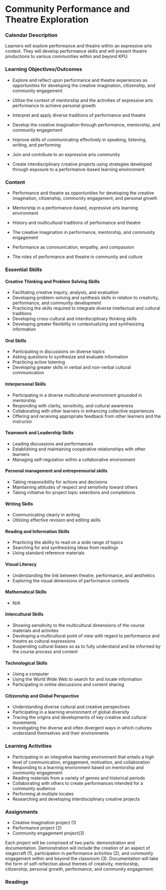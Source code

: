 Community Performance and Theatre Exploration
=============================================

### Calendar Description

Learners will explore performance and theatre within an expressive arts context. They will develop performance skills and will present theatre productions to various communities within and beyond KPU.

### Learning Objectives/Outcomes

* Explore and reflect upon performance and theatre experiences as opportunities for developing the creative imagination, citizenship, and community engagement

* Utilize the context of mentorship and the activities of expressive arts performance to achieve personal growth

* Interpret and apply diverse traditions of performance and theatre

* Develop the creative imagination through performance, mentorship, and community engagement

* Improve skills of communicating effectively in speaking, listening, writing, and performing

* Join and contribute to an expressive arts community

* Create interdisciplinary creative projects using strategies developed through exposure to a performance-based learning environment


### Content

* Performance and theatre as opportunities for developing the creative imagination, citizenship, community engagement, and personal growth

* Mentorship in a performance-based, expressive arts learning environment

* History and multicultural traditions of performance and theatre

* The creative imagination in performance, mentorship, and community engagement

* Performance as communication, empathy, and compassion

* The roles of performance and theatre in community and culture

### Essential Skills

#### Creative Thinking and Problem Solving Skills

* Facilitating creative inquiry, analysis, and evaluation
* Developing problem-solving and synthesis skills in relation to creativity, performance, and community development
* Practicing the skills required to integrate diverse intellectual and cultural traditions
* Developing cross-cultural and interdisciplinary thinking skills
* Developing greater flexibility in contextualizing and synthesizing information​

#### Oral Skills

* Participating in discussions on diverse topics
* Asking questions to synthesize and evaluate information
* Practicing active listening
* Developing greater skills in verbal and non-verbal cultural communication​

#### Interpersonal Skills

* Participating in a diverse multicultural environment grounded in mentorship
* Responding with clarity, sensitivity, and cultural awareness
* Collaborating with other learners in enhancing collective experiences
* Offering and receiving appropriate feedback from other learners and the instructor​

#### Teamwork and Leadership Skills

* Leading discussions and performances
* Establishing and maintaining cooperative relationships with other learners
* Managing self-regulation within a collaborative environment

#### Personal management and entrepreneurial skills

* Taking responsibility for actions and decisions
* Maintaining attitudes of respect and sensitivity toward others
* Taking initiative for project topic selections and completions
​
#### Writing Skills

* Communicating clearly in writing
* Utilizing effective revision and editing skills

#### Reading and Information Skills

* Practicing the ability to read on a wide range of topics
* Searching for and synthesizing ideas from readings
* Using standard reference materials

#### Visual Literacy

* Understanding the link between theatre, performance, and aesthetics
* Exploring the visual dimensions of performance contexts

#### Mathematical Skills

* N/A

#### Intercultural Skills

* Showing sensitivity to the multicultural dimensions of the course materials and activites
* Developing a multicultural point of view with regard to performance and theatre as cultural expressions
* Suspending cultural biases so as to fully understand and be informed by the course process and content
​
#### Technological Skills

* Using a computer
* Using the World Wide Web to search for and locate information
* Participating in online discussions and content sharing​

#### Citizenship and Global Perspective

* Understanding diverse cultural and creative perspectives
* Participating in a learning environment of global diversity
* Tracing the origins and developments of key creative and cultural movements
* Investigating the diverse and often divergent ways in which cultures understand themselves and their environments
​
### Learning Activities

* Participating in an integrative learning environment that entails a high level of communication, engagement, motivation, and collaboration
* Responding to a learning environment based on mentorship and community engagement
* Reading materials from a variety of genres and historical periods
* Collaborating with others to create performances intended for a community audience
* Performing at multiple locales
* Researching and developing interdisciplinary creative projects

### Assignments

* Creative imagination project (1)
* Performance project (2)
* Community engagement project(3)

Each project will be comprised of two parts: demonstration and documentation. Demonstration will include the creation of an aspect of stagecraft (1), participation in performance activities (2), and community engagement within and beyond the classroom (3). Documentation will take the form of self-reflection about themes of creativity, mentorship, citizenship, personal growth, performance, and community engagement.

### Readings
